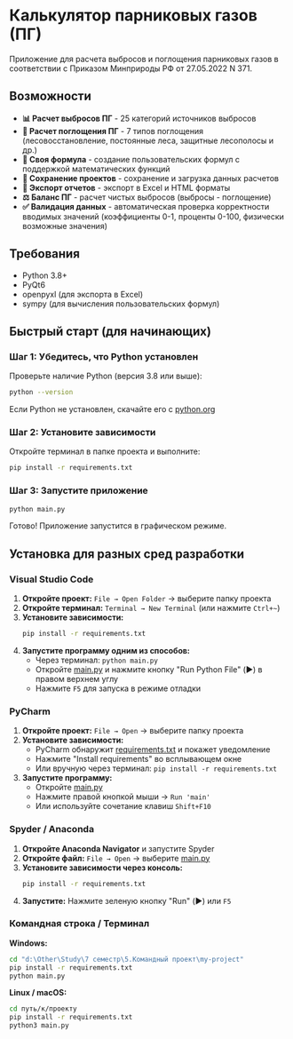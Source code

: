 # Калькулятор парниковых газов (ПГ)

Приложение для расчета выбросов и поглощения парниковых газов в соответствии с Приказом Минприроды РФ от 27.05.2022 N 371.

## Возможности

- **📊 Расчет выбросов ПГ** - 25 категорий источников выбросов
- **🌲 Расчет поглощения ПГ** - 7 типов поглощения (лесовосстановление, постоянные леса, защитные лесополосы и др.)
- **🔬 Своя формула** - создание пользовательских формул с поддержкой математических функций
- **💾 Сохранение проектов** - сохранение и загрузка данных расчетов
- **📄 Экспорт отчетов** - экспорт в Excel и HTML форматы
- **⚖️ Баланс ПГ** - расчет чистых выбросов (выбросы - поглощение)
- **✅ Валидация данных** - автоматическая проверка корректности вводимых значений (коэффициенты 0-1, проценты 0-100, физически возможные значения)

## Требования

- Python 3.8+
- PyQt6
- openpyxl (для экспорта в Excel)
- sympy (для вычисления пользовательских формул)

## Быстрый старт (для начинающих)

### Шаг 1: Убедитесь, что Python установлен

Проверьте наличие Python (версия 3.8 или выше):

```bash
python --version
```

Если Python не установлен, скачайте его с [python.org](https://www.python.org/downloads/)

### Шаг 2: Установите зависимости

Откройте терминал в папке проекта и выполните:

```bash
pip install -r requirements.txt
```

### Шаг 3: Запустите приложение

```bash
python main.py
```

Готово! Приложение запустится в графическом режиме.

## Установка для разных сред разработки

### Visual Studio Code

1. **Откройте проект:** `File → Open Folder` → выберите папку проекта
2. **Откройте терминал:** `Terminal → New Terminal` (или нажмите `Ctrl+~`)
3. **Установите зависимости:**
   ```bash
   pip install -r requirements.txt
   ```
4. **Запустите программу одним из способов:**
   - Через терминал: `python main.py`
   - Откройте [main.py](main.py) и нажмите кнопку "Run Python File" (▶️) в правом верхнем углу
   - Нажмите `F5` для запуска в режиме отладки

### PyCharm

1. **Откройте проект:** `File → Open` → выберите папку проекта
2. **Установите зависимости:**
   - PyCharm обнаружит [requirements.txt](requirements.txt) и покажет уведомление
   - Нажмите "Install requirements" во всплывающем окне
   - Или вручную через терминал: `pip install -r requirements.txt`
3. **Запустите программу:**
   - Откройте [main.py](main.py)
   - Нажмите правой кнопкой мыши → `Run 'main'`
   - Или используйте сочетание клавиш `Shift+F10`

### Spyder / Anaconda

1. **Откройте Anaconda Navigator** и запустите Spyder
2. **Откройте файл:** `File → Open` → выберите [main.py](main.py)
3. **Установите зависимости через консоль:**
   ```bash
   pip install -r requirements.txt
   ```
4. **Запустите:** Нажмите зеленую кнопку "Run" (▶️) или `F5`

### Командная строка / Терминал

**Windows:**
```bash
cd "d:\Other\Study\7 семестр\5.Командный проект\my-project"
pip install -r requirements.txt
python main.py
```

**Linux / macOS:**
```bash
cd путь/к/проекту
pip install -r requirements.txt
python3 main.py
```
